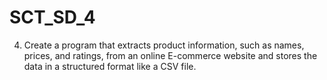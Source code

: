 # SCT_SD_4
4. Create a program that extracts product information, such as names, prices, and ratings, from an online E-commerce website and stores the data in a structured format like a CSV file.
